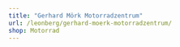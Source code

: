 ```yaml
---
title: "Gerhard Mörk Motorradzentrum"
url: /leonberg/gerhard-moerk-motorradzentrum/
shop: Motorrad
---
```

